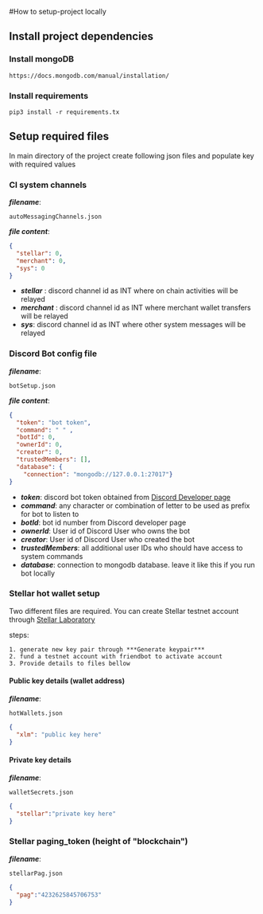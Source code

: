 #How to setup-project locally

## Install project dependencies

### Install mongoDB
```text
https://docs.mongodb.com/manual/installation/
```

### Install requirements
```text
pip3 install -r requirements.tx
```

## Setup required files
In main directory of the project create following json files and populate key with required values

### Cl system channels
***filename***: 
```text
autoMessagingChannels.json
```
***file content***: 
```json
{
  "stellar": 0,  
  "merchant": 0,
  "sys": 0
}
```
- ***stellar*** : discord channel id as INT where on chain activities will be relayed
- ***merchant*** : discord channel id as INT where merchant wallet transfers will be relayed
- ***sys***: discord channel id as INT where other system messages will be relayed

### Discord Bot config file
***filename***: 
```text
botSetup.json
```
***file content***: 
```json
{
  "token": "bot token",
  "command": " " ,
  "botId": 0,
  "ownerId": 0,
  "creator": 0,
  "trustedMembers": [],
  "database": {
    "connection": "mongodb://127.0.0.1:27017"}
}
```

- ***token***: discord bot token obtained from [Discord Developer page](https://discord.com/developers/applications)
- ***command***: any character or combination of letter to be used as prefix for bot to listen to
- ***botId***: bot id number from Discord developer page
- ***ownerId***: User id of Discord User who owns the bot
- ***creator***: User id of Discord User who created the bot
- ***trustedMembers***: all additional user IDs who should have access to system commands
- ***database***: connection to mongodb database. leave it like this if you run bot locally

### Stellar hot wallet setup
Two different files are required. You can create Stellar testnet account through [Stellar Laboratory](https://laboratory.stellar.org/#account-creator?network=test)

steps:
```text
1. generate new key pair through ***Generate keypair***
2. fund a testnet account with friendbot to activate account
3. Provide details to files bellow
```

#### Public key details (wallet address)
***filename***: 
```text
hotWallets.json
```
```json
{
  "xlm": "public key here"
}
```
#### Private key details
***filename***: 
```text
walletSecrets.json
```
```json
{
  "stellar":"private key here"
}
```

### Stellar paging_token (height of "blockchain")
***filename***: 
```text
stellarPag.json
```
```json
{
  "pag":"4232625845706753"
}
```


